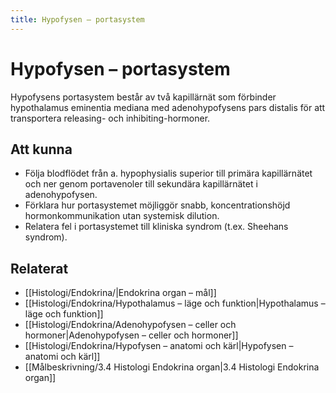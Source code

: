 ```yaml
---
title: Hypofysen – portasystem
---
```


# Hypofysen – portasystem

Hypofysens portasystem består av två kapillärnät som förbinder hypothalamus eminentia mediana med adenohypofysens pars distalis för att transportera releasing- och inhibiting-hormoner.

## Att kunna
- Följa blodflödet från a. hypophysialis superior till primära kapillärnätet och ner genom portavenoler till sekundära kapillärnätet i adenohypofysen.
- Förklara hur portasystemet möjliggör snabb, koncentrationshöjd hormonkommunikation utan systemisk dilution.
- Relatera fel i portasystemet till kliniska syndrom (t.ex. Sheehans syndrom).

## Relaterat
- [[Histologi/Endokrina/|Endokrina organ – mål]]
- [[Histologi/Endokrina/Hypothalamus – läge och funktion|Hypothalamus – läge och funktion]]
- [[Histologi/Endokrina/Adenohypofysen – celler och hormoner|Adenohypofysen – celler och hormoner]]
- [[Histologi/Endokrina/Hypofysen – anatomi och kärl|Hypofysen – anatomi och kärl]]
- [[Målbeskrivning/3.4 Histologi Endokrina organ|3.4 Histologi Endokrina organ]]

